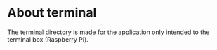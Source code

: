 # About terminal

The terminal directory is made for the application only intended to the terminal box (Raspberry Pi).
